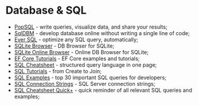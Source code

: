 # Database & SQL

- [PopSQL](https://popsql.com/) - write queries, visualize data, and share your results;
- [SqlDBM](https://sqldbm.com/) - develop database online without writing a single line of code;
- [Ever SQL](https://www.eversql.com/) - optimize any SQL query, automatically;
- [SQLite Browser](https://sqlitebrowser.org/) - DB Browser for SQLite;
- [SQLite Online Browser](https://sqliteonline.com/) - Online DB Browser for SQLite;
- [EF Core Tutorials](https://www.entityframeworktutorial.net/efcore/entity-framework-core.aspx) - EF Core examples and tutorials;
- [SQL Cheatsheet](http://www.cheat-sheets.org/sites/sql.su/) - structured query language in one page;
- [SQL Tutorials](https://proglib.io/p/sql-cheat-sheet/) - from Create to Join;
- [SQL Examples](https://www.c-sharpcorner.com/article/top-30-important-sql-query-for-developers/) - top 30 important SQL queries for developers;
- [SQL Connection Strings](https://www.connectionstrings.com/sql-server/) - SQL Server connection strings;
- [SQL Cheatsheet Quick+](https://github.com/enochtangg/quick-SQL-cheatsheet) - quick reminder of all relevant SQL queries and examples;
